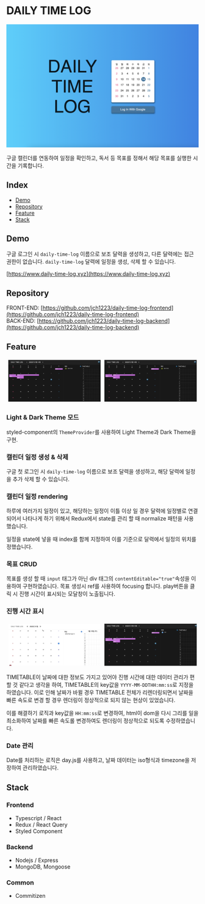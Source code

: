 # DAILY TIME LOG

  <img src="https://github.com/jch1223/daily-time-log-frontend/blob/master/readme.assets/home.png?raw=true" alt="demo" />

구글 캘린더를 연동하여 일정을 확인하고, 독서 등 목표를 정해서 해당 목표를 실행한 시간을 기록합니다.

## Index

- [Demo](#demo)
- [Repository](#repository)
- [Feature](#feature)
- [Stack](#stack)

## Demo

구글 로그인 시 `daily-time-log` 이름으로 보조 달력을 생성하고, 다른 달력에는 접근 권한이 없습니다. `daily-time-log` 달력에 일정을 생성, 삭제 할 수 있습니다.

[https://www.daily-time-log.xyz](https://www.daily-time-log.xyz)

## Repository

FRONT-END: [https://github.com/jch1223/daily-time-log-frontend](https://github.com/jch1223/daily-time-log-frontend)  
BACK-END: [https://github.com/jch1223/daily-time-log-backend](https://github.com/jch1223/daily-time-log-backend)

## Feature

<div style="display: flex; text-align: center;">
  <img style="width: 48%; margin: 1%;" src="https://github.com/jch1223/daily-time-log-frontend/blob/master/readme.assets/running-time.gif?raw=true" alt="running-time" />
  <img style="width: 48%; margin: 1%;" src="https://github.com/jch1223/daily-time-log-frontend/blob/master/readme.assets/darkmode.gif?raw=true" alt="darkmode" />
</div>

### Light & Dark Theme 모드

styled-component의 `ThemeProvider`를 사용하여 Light Theme과 Dark Theme을 구현.

### 캘린더 일정 생성 & 삭제

구글 첫 로그인 시 `daily-time-log` 이름으로 보조 달력을 생성하고, 해당 달력에 일정을 추가 삭제 할 수 있습니다.

### 캘린더 일정 rendering

하루에 여러가지 일정이 있고, 해당하는 일정이 이틀 이상 일 경우 달력에 일정별로 연결되어서 나타나게 하기 위해서 Redux에서 state를 관리 할 때 normalize 패턴을 사용했습니다.

일정을 state에 넣을 때 index를 함께 지정하여 이를 기준으로 달력에서 일정의 위치를 정했습니다.

### 목표 CRUD

목표를 생성 할 때 `input` 태그가 아닌 div 태그의 `contentEditable="true"`속성을 이용하여 구현하였습니다. 목표 생성시 ref를 사용하여 focusing 합니다. play버튼을 클릭 시 진행 시간이 표시되는 모달창이 노출됩니다.

### 진행 시간 표시

<div style="display: flex; text-align: center;">
  <img style="width: 48%; margin: 1%;" src="https://github.com/jch1223/daily-time-log-frontend/blob/master/readme.assets/before-timelog.gif?raw=true" alt="before-timelog" />
  <img style="width: 48%; margin: 1%;" src="https://github.com/jch1223/daily-time-log-frontend/blob/master/readme.assets/aftre-timelog.gif?raw=true" alt="aftre-timelog" />
</div>

TIMETABLE이 날짜에 대한 정보도 가지고 있어야 진행 시간에 대한 데이터 관리가 편할 것 같다고 생각을 하여, TIMETABLE의 key값을 `YYYY-MM-DDTHH:mm:ss`로 지정을 하였습니다. 이로 인해 날짜가 바뀔 경우 TIMETABLE 전체가 리렌더링되면서 날짜을 빠른 속도로 변경 할 경우 렌더링이 정상적으로 되지 않는 현상이 있었습니다.

이를 해결하기 로직과 key값을 `HH:mm:ss`로 변경하여, html이 dom을 다시 그리를 일을 최소화하여 날짜를 빠른 속도롤 변경하여도 렌더링이 정상적으로 되도록 수정하였습니다.

### Date 관리

Date를 처리하는 로직은 day.js를 사용하고, 날짜 데이터는 iso형식과 timezone을 저장하여 관리하였습니다.

## Stack

### Frontend

- Typescript / React
- Redux / React Query
- Styled Component

### Backend

- Nodejs / Express
- MongoDB, Mongoose

### Common

- Commitizen
